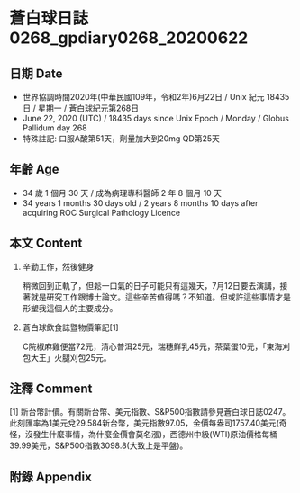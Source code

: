 [_metadata_:encoding]: - "utf-8"
[_metadata_:language]: - "zh-Hant-TW"
[_metadata_:fileformat]: - "markdown"
[_metadata_:MIME_type]: - "text/plain"
[_metadata_:markdown_version]: - "commonmark version 0.29"
[_metadata_:markdown_spec]: - "https://spec.commonmark.org/0.29/"

# 蒼白球日誌0268_gpdiary0268_20200622 #

## 日期 Date ##

* 世界協調時間2020年(中華民國109年，令和2年)6月22日 / Unix 紀元 18435 日 / 星期一 / 蒼白球紀元第268日
* June 22, 2020 (UTC) / 18435 days since Unix Epoch / Monday / Globus Pallidum day 268
* 特殊註記: 口服A酸第51天，劑量加大到20mg QD第25天

## 年齡 Age ##

* 34 歲 1 個月 30 天 / 成為病理專科醫師 2 年 8 個月 10 天
* 34 years 1 months 30 days old / 2 years 8 months 10 days after acquiring ROC Surgical Pathology Licence

## 本文 Content ##

1. 辛勤工作，然後健身

    稍微回到正軌了，但鬆一口氣的日子可能只有這幾天，7月12日要去演講，接著就是研究工作跟博士論文。這些辛苦值得嗎？不知道。但或許這些事情才是形塑我這個人的主要成分。

2. 蒼白球飲食誌暨物價筆記[1]

    C院椒麻雞便當72元，清心普洱25元，瑞穗鮮乳45元，茶葉蛋10元，「東海刈包大王」火腿刈包25元。

## 注釋 Comment ##

[1] 新台幣計價。有關新台幣、美元指數、S&P500指數請參見蒼白球日誌0247。此刻匯率為1美元兌29.584新台幣，美元指數97.05，金價每盎司1757.40美元(奇怪，沒發生什麼事情，為什麼金價會莫名漲)，西德州中級(WTI)原油價格每桶39.99美元，S&P500指數3098.8(大致上是平盤)。

## 附錄 Appendix ##

